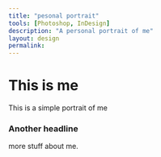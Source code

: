 ```yaml
---
title: "pesonal portrait"
tools: [Photoshop, InDesign]
description: "A personal portrait of me"
layout: design
permalink: 
---
```




# This is me

This is a simple portrait of me

### Another headline

more stuff about me.